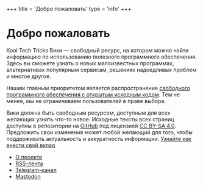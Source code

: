 +++
title = 'Добро пожаловать'
type = 'info'
+++
# Добро пожаловать

Kool Tech Tricks Вики — свободный ресурс, на котором можно найти информацию по
использованию полезного программного обеспечения. Здесь вы сможете узнать о
новых малоизвестных программах, альтернативах популярным сервисам, решениях
надоедливых проблем и многое другое.

Нашим главным приоритетом является распространение
[свободного программного обеспечения
с открытым исходным кодом](https://www.gnu.org/philosophy/free-sw.ru.html). Тем
не менее, мы не ограничиваем пользователей в праве выбора.

Вики должна быть свободным ресурсом, доступным для всех желающих узнать что-то
новое. Исходные тексты всех страниц доступны в репозитории на
[GitHub](https://github.com/KoolTechTricks/pages) под лицензией
[CC BY-SA 4.0](https://creativecommons.org/licenses/by-sa/4.0). Предложить свои
изменения может любой желающий для того, чтобы поддерживать актуальность и
аккуратность информации.
[Узнайте как внести
свой вклад](https://github.com/KoolTechTricks/pages/blob/main/CONTRIBUTING.md)

- [О проекте](/about)
- [RSS-лента](/feed.atom)
- [Telegram-канал](https://t.me/KoolTechTricks)
- [Mastodon](https://lor.sh/@KoolTechTricks)
